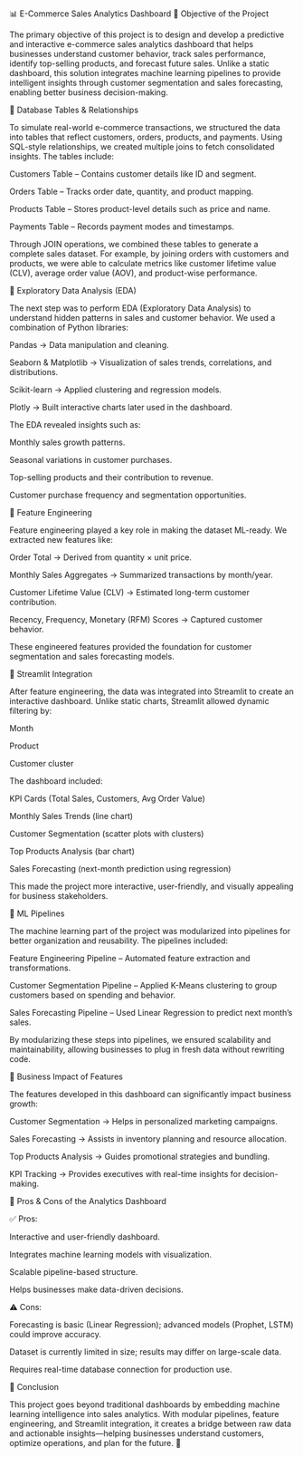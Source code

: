 📊 E-Commerce Sales Analytics Dashboard
🔹 Objective of the Project

The primary objective of this project is to design and develop a predictive and interactive e-commerce sales analytics dashboard that helps businesses understand customer behavior, track sales performance, identify top-selling products, and forecast future sales. Unlike a static dashboard, this solution integrates machine learning pipelines to provide intelligent insights through customer segmentation and sales forecasting, enabling better business decision-making.

🔹 Database Tables & Relationships

To simulate real-world e-commerce transactions, we structured the data into tables that reflect customers, orders, products, and payments. Using SQL-style relationships, we created multiple joins to fetch consolidated insights. The tables include:

Customers Table – Contains customer details like ID and segment.

Orders Table – Tracks order date, quantity, and product mapping.

Products Table – Stores product-level details such as price and name.

Payments Table – Records payment modes and timestamps.

Through JOIN operations, we combined these tables to generate a complete sales dataset. For example, by joining orders with customers and products, we were able to calculate metrics like customer lifetime value (CLV), average order value (AOV), and product-wise performance.

🔹 Exploratory Data Analysis (EDA)

The next step was to perform EDA (Exploratory Data Analysis) to understand hidden patterns in sales and customer behavior. We used a combination of Python libraries:

Pandas → Data manipulation and cleaning.

Seaborn & Matplotlib → Visualization of sales trends, correlations, and distributions.

Scikit-learn → Applied clustering and regression models.

Plotly → Built interactive charts later used in the dashboard.

The EDA revealed insights such as:

Monthly sales growth patterns.

Seasonal variations in customer purchases.

Top-selling products and their contribution to revenue.

Customer purchase frequency and segmentation opportunities.

🔹 Feature Engineering

Feature engineering played a key role in making the dataset ML-ready. We extracted new features like:

Order Total → Derived from quantity × unit price.

Monthly Sales Aggregates → Summarized transactions by month/year.

Customer Lifetime Value (CLV) → Estimated long-term customer contribution.

Recency, Frequency, Monetary (RFM) Scores → Captured customer behavior.

These engineered features provided the foundation for customer segmentation and sales forecasting models.

🔹 Streamlit Integration

After feature engineering, the data was integrated into Streamlit to create an interactive dashboard. Unlike static charts, Streamlit allowed dynamic filtering by:

Month

Product

Customer cluster

The dashboard included:

KPI Cards (Total Sales, Customers, Avg Order Value)

Monthly Sales Trends (line chart)

Customer Segmentation (scatter plots with clusters)

Top Products Analysis (bar chart)

Sales Forecasting (next-month prediction using regression)

This made the project more interactive, user-friendly, and visually appealing for business stakeholders.

🔹 ML Pipelines

The machine learning part of the project was modularized into pipelines for better organization and reusability. The pipelines included:

Feature Engineering Pipeline – Automated feature extraction and transformations.

Customer Segmentation Pipeline – Applied K-Means clustering to group customers based on spending and behavior.

Sales Forecasting Pipeline – Used Linear Regression to predict next month’s sales.

By modularizing these steps into pipelines, we ensured scalability and maintainability, allowing businesses to plug in fresh data without rewriting code.

🔹 Business Impact of Features

The features developed in this dashboard can significantly impact business growth:

Customer Segmentation → Helps in personalized marketing campaigns.

Sales Forecasting → Assists in inventory planning and resource allocation.

Top Products Analysis → Guides promotional strategies and bundling.

KPI Tracking → Provides executives with real-time insights for decision-making.

🔹 Pros & Cons of the Analytics Dashboard

✅ Pros:

Interactive and user-friendly dashboard.

Integrates machine learning models with visualization.

Scalable pipeline-based structure.

Helps businesses make data-driven decisions.

⚠️ Cons:

Forecasting is basic (Linear Regression); advanced models (Prophet, LSTM) could improve accuracy.

Dataset is currently limited in size; results may differ on large-scale data.

Requires real-time database connection for production use.

🔹 Conclusion

This project goes beyond traditional dashboards by embedding machine learning intelligence into sales analytics. With modular pipelines, feature engineering, and Streamlit integration, it creates a bridge between raw data and actionable insights—helping businesses understand customers, optimize operations, and plan for the future. 🚀